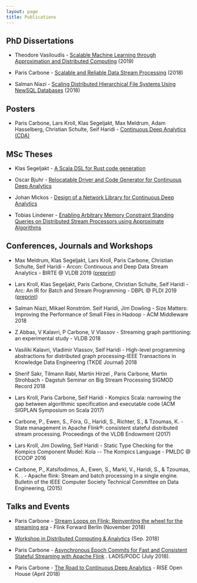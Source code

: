 ```yaml
---
layout: page
title: Publications
---
```


PhD Dissertations
------

* Theodore Vasiloudis - [Scalable Machine Learning through Approximation and Distributed Computing](http://kth.diva-portal.org/smash/record.jsf?pid=diva2%3A1307122&dswid=-5231) (2019) 

* Paris Carbone - [Scalable and Reliable Data Stream Processing](http://urn.kb.se/resolve?urn=urn:nbn:se:kth:diva-233527) (2018)

* Salman Niazi - [Scaling Distributed Hierarchical File Systems Using NewSQL Databases](http://urn.kb.se/resolve?urn=urn:nbn:se:kth:diva-238605) (2018)

Posters
------

* Paris Carbone, Lars Kroll, Klas Segeljakt, Max Meldrum, Adam Hasselberg, Christian Schulte, Seif Haridi - [Continuous Deep Analytics (CDA)](papers/poster_2019.pdf)

MSc Theses
------
* Klas Segeljakt - [A Scala DSL for Rust code generation](http://urn.kb.se/resolve?urn=urn:nbn:se:kth:diva-235358)

* Oscar Bjuhr - [Relocatable Driver and Code Generator for Continuous Deep Analytics](http://urn.kb.se/resolve?urn=urn:nbn:se:kth:diva-232079)

* Johan Mickos - [Design of a Network Library for Continuous Deep Analytics](http://urn.kb.se/resolve?urn=urn:nbn:se:kth:diva-232129)

* Tobias Lindener - [Enabling Arbitrary Memory Constraint Standing Queries on Distributed Stream Processors using Approximate Algorithms](http://urn.kb.se/resolve?urn=urn:nbn:se:kth:diva-237459)

Conferences, Journals and Workshops
------

* Max Meldrum, Klas Segeljakt, Lars Kroll, Paris Carbone, Christian Schulte, Seif Haridi - Arcon: Continuous and Deep Data Stream Analytics - BIRTE @ VLDB 2019 ([preprint](papers/Arcon_BIRTE_2019.pdf))

* Lars Kroll, Klas Segeljakt, Paris Carbone, Christian Schulte, Seif Haridi - Arc: An IR for Batch and Stream Programming - DBPL @ PLDI 2019 ([preprint](papers/Arc_DBPL_2019.pdf))

*  Salman Niazi, Mikael Ronström. Seif Haridi, Jim Dowling - Size Matters: Improving the Performance of Small Files in Hadoop - ACM Middleware 2018

* Z Abbas, V Kalavri, P Carbone, V Vlassov - Streaming graph partitioning: an experimental study - VLDB 2018

* Vasiliki Kalavri, Vladimir Vlassov, Seif Haridi - High-level programming abstractions for distributed graph processing-IEEE Transactions in Knowledge Data Engineering (TKDE Journal) 2018

* Sherif Sakr, Tilmann Rabl, Martin Hirzel , Paris Carbone, Martin Strohbach - Dagstuh Seminar on Big Stream Processing SIGMOD Record 2018

* Lars Kroll, Paris Carbone, Seif Haridi - Kompics Scala: narrowing the gap between algorithmic specification and executable code (ACM SIGPLAN Symposium on Scala 2017)

* Carbone, P., Ewen, S., Fóra, G., Haridi, S., Richter, S., & Tzoumas, K. - State management in Apache Flink®: consistent stateful distributed stream processing. Proceedings of the VLDB Endowment (2017)

* Lars Kroll, Jim Dowling, Seif Haridi - Static Type Checking for the Kompics Component Model: Kola -- The Kompics Language - PMLDC @ ECOOP 2016

* Carbone, P., Katsifodimos, A., Ewen, S., Markl, V., Haridi, S., & Tzoumas, K. . - Apache flink: Stream and batch processing in a single engine. Bulletin of the IEEE Computer Society Technical Committee on Data Engineering, (2015)


Talks and Events
------

* Paris Carbone - [Stream Loops on Flink: Reinventing the wheel for the streaming era](https://www.ververica.com/flink-forward-berlin/resources/stream-loops-on-flink-reinventing-the-wheel-for-the-streaming-era) -   Flink Forward Berlin (November 2018)

* [Workshop in Distributed Computing & Analytics](https://discan18.github.io) (Sep. 2018)

* Paris Carbone - [Asynchronous Epoch Commits for Fast and Consistent Stateful Streaming with Apache Flink](http://ladisworkshop.org/node/10) . LADIS/PODC (July 2018).

* Paris Carbone - [The Road to Continuous Deep Analytics](https://youtu.be/ZIcSGGdGQIY) - RISE Open House (April 2018)




	